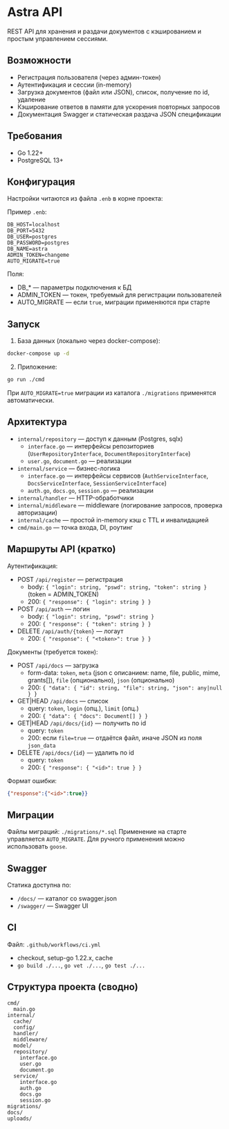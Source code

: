 # Astra API

REST API для хранения и раздачи документов с кэшированием и простым управлением сессиями.

## Возможности
- Регистрация пользователя (через админ-токен)
- Аутентификация и сессии (in-memory)
- Загрузка документов (файл или JSON), список, получение по id, удаление
- Кэширование ответов в памяти для ускорения повторных запросов
- Документация Swagger и статическая раздача JSON спецификации

## Требования
- Go 1.22+
- PostgreSQL 13+

## Конфигурация
Настройки читаются из файла `.enb` в корне проекта:

Пример `.enb`:
```
DB_HOST=localhost
DB_PORT=5432
DB_USER=postgres
DB_PASSWORD=postgres
DB_NAME=astra
ADMIN_TOKEN=changeme
AUTO_MIGRATE=true
```

Поля:
- DB_* — параметры подключения к БД
- ADMIN_TOKEN — токен, требуемый для регистрации пользователей
- AUTO_MIGRATE — если `true`, миграции применяются при старте

## Запуск
1) База данных (локально через docker-compose):
```bash
docker-compose up -d
```

2) Приложение:
```bash
go run ./cmd
```

При `AUTO_MIGRATE=true` миграции из каталога `./migrations` применятся автоматически.

## Архитектура
- `internal/repository` — доступ к данным (Postgres, sqlx)
  - `interface.go` — интерфейсы репозиториев (`UserRepositoryInterface`, `DocumentRepositoryInterface`)
  - `user.go`, `document.go` — реализации
- `internal/service` — бизнес-логика
  - `interface.go` — интерфейсы сервисов (`AuthServiceInterface`, `DocsServiceInterface`, `SessionServiceInterface`)
  - `auth.go`, `docs.go`, `session.go` — реализации
- `internal/handler` — HTTP-обработчики
- `internal/middleware` — middleware (логирование запросов, проверка авторизации)
- `internal/cache` — простой in-memory кэш с TTL и инвалидацией
- `cmd/main.go` — точка входа, DI, роутинг


## Маршруты API (кратко)

Аутентификация:
- POST `/api/register` — регистрация
  - body: `{ "login": string, "pswd": string, "token": string }` (token = ADMIN_TOKEN)
  - 200: `{ "response": { "login": string } }`
- POST `/api/auth` — логин
  - body: `{ "login": string, "pswd": string }`
  - 200: `{ "response": { "token": string } }`
- DELETE `/api/auth/{token}` — логаут
  - 200: `{ "response": { "<token>": true } }`

Документы (требуется токен):
- POST `/api/docs` — загрузка
  - form-data: `token`, `meta` (json c описанием: name, file, public, mime, grants[]), `file` (опционально), `json` (опционально)
  - 200: `{ "data": { "id": string, "file": string, "json": any|null } }`
- GET|HEAD `/api/docs` — список
  - query: `token`, `login` (опц.), `limit` (опц.)
  - 200: `{ "data": { "docs": Document[] } }`
- GET|HEAD `/api/docs/{id}` — получить по id
  - query: `token`
  - 200: если `file=true` — отдаётся файл, иначе JSON из поля `json_data`
- DELETE `/api/docs/{id}` — удалить по id
  - query: `token`
  - 200: `{ "response": { "<id>": true } }`

Формат ошибки:
```json
{"response":{"<id>":true}}
```

## Миграции
Файлы миграций: `./migrations/*.sql`
Применение на старте управляется `AUTO_MIGRATE`. Для ручного применения можно использовать `goose`.

## Swagger
Статика доступна по:
- `/docs/` — каталог со swagger.json
- `/swagger/` — Swagger UI

## CI
Файл: `.github/workflows/ci.yml`
- checkout, setup-go 1.22.x, cache
- `go build ./...`, `go vet ./...`, `go test ./...`

## Структура проекта (сводно)
```
cmd/
  main.go
internal/
  cache/
  config/
  handler/
  middleware/
  model/
  repository/
    interface.go
    user.go
    document.go
  service/
    interface.go
    auth.go
    docs.go
    session.go
migrations/
docs/
uploads/
```
